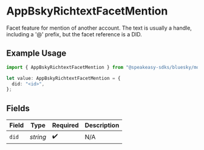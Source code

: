 # AppBskyRichtextFacetMention

Facet feature for mention of another account. The text is usually a handle, including a '@' prefix, but the facet reference is a DID.

## Example Usage

```typescript
import { AppBskyRichtextFacetMention } from "@speakeasy-sdks/bluesky/models/components";

let value: AppBskyRichtextFacetMention = {
  did: "<id>",
};
```

## Fields

| Field              | Type               | Required           | Description        |
| ------------------ | ------------------ | ------------------ | ------------------ |
| `did`              | *string*           | :heavy_check_mark: | N/A                |